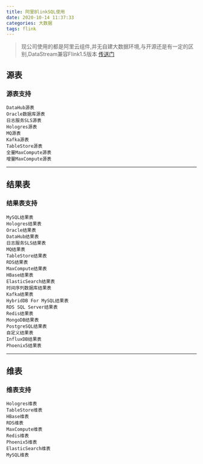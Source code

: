 ```yaml
---
title: 阿里BlinkSQL使用
date: 2020-10-14 11:37:33
categories: 大数据
tags: flink
---
```


> 现公司使用的都是阿里云组件,并无自建大数据环境,与开源还是有一定的区别,DataStream兼容Flink1.5版本
> [传送门](https://help.aliyun.com/document_detail/62515.html?spm=a2c4g.11186623.6.703.1dbd4706FtJCkK)

<!-- more -->

## 源表
### 源表支持
```
DataHub源表
Oracle数据库源表
日志服务SLS源表
Hologres源表
MQ源表
Kafka源表
TableStore源表
全量MaxCompute源表
增量MaxCompute源表
```

---

## 结果表
### 结果表支持
```
MySQL结果表
Hologres结果表
Oracle结果表
DataHub结果表
日志服务SLS结果表
MQ结果表
TableStore结果表
RDS结果表
MaxCompute结果表
HBase结果表
ElasticSearch结果表
时间序列数据库结果表
Kafka结果表
HybridDB For MySQL结果表
RDS SQL Server结果表
Redis结果表
MongoDB结果表
PostgreSQL结果表
自定义结果表
InfluxDB结果表
Phoenix5结果表
```

---

## 维表
### 维表支持
```
Hologres维表
TableStore维表
HBase维表
RDS维表
MaxCompute维表
Redis维表
Phoenix5维表
ElasticSearch维表
MySQL维表
```